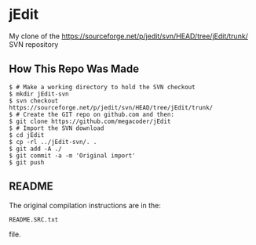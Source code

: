 # jEdit
My clone of the https://sourceforge.net/p/jedit/svn/HEAD/tree/jEdit/trunk/ SVN repository

## How This Repo Was Made

	$ # Make a working directory to hold the SVN checkout
	$ mkdir jEdit-svn
	$ svn checkout https://sourceforge.net/p/jedit/svn/HEAD/tree/jEdit/trunk/
	$ # Create the GIT repo on github.com and then:
	$ git clone https://github.com/megacoder/jEdit
	$ # Import the SVN download
	$ cd jEdit
	$ cp -rl ../jEdit-svn/. .
	$ git add -A ./
	$ git commit -a -m 'Original import'
	$ git push

## README

The original compilation instructions are in the:

	README.SRC.txt

file.

